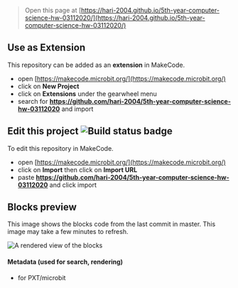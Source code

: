 
> Open this page at [https://hari-2004.github.io/5th-year-computer-science-hw-03112020/](https://hari-2004.github.io/5th-year-computer-science-hw-03112020/)

## Use as Extension

This repository can be added as an **extension** in MakeCode.

* open [https://makecode.microbit.org/](https://makecode.microbit.org/)
* click on **New Project**
* click on **Extensions** under the gearwheel menu
* search for **https://github.com/hari-2004/5th-year-computer-science-hw-03112020** and import

## Edit this project ![Build status badge](https://github.com/hari-2004/5th-year-computer-science-hw-03112020/workflows/MakeCode/badge.svg)

To edit this repository in MakeCode.

* open [https://makecode.microbit.org/](https://makecode.microbit.org/)
* click on **Import** then click on **Import URL**
* paste **https://github.com/hari-2004/5th-year-computer-science-hw-03112020** and click import

## Blocks preview

This image shows the blocks code from the last commit in master.
This image may take a few minutes to refresh.

![A rendered view of the blocks](https://github.com/hari-2004/5th-year-computer-science-hw-03112020/raw/master/.github/makecode/blocks.png)

#### Metadata (used for search, rendering)

* for PXT/microbit
<script src="https://makecode.com/gh-pages-embed.js"></script><script>makeCodeRender("{{ site.makecode.home_url }}", "{{ site.github.owner_name }}/{{ site.github.repository_name }}");</script>

